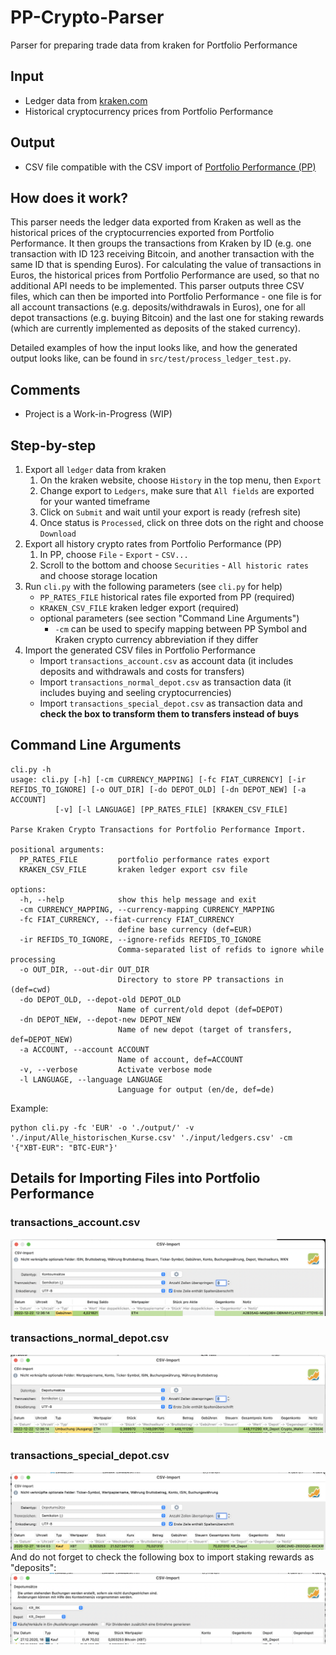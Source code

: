 # PP-Crypto-Parser
Parser for preparing trade data from kraken for Portfolio Performance

## Input
- Ledger data from [kraken.com](https://kraken.com)
- Historical cryptocurrency prices from Portfolio Performance

## Output
- CSV file compatible with the CSV import of [Portfolio Performance (PP)](https://www.portfolio-performance.info/)

## How does it work?
This parser needs the ledger data exported from Kraken as well as the historical prices of the cryptocurrencies exported from Portfolio Performance. It then groups the transactions from Kraken by ID (e.g. one transaction with ID 123 receiving Bitcoin, and another transaction with the same ID that is spending Euros). For calculating the value of transactions in Euros, the historical prices from Portfolio Performance are used, so that no additional API needs to be implemented. This parser outputs three CSV files, which can then be imported into Portfolio Performance - one file is for all account transactions (e.g. deposits/withdrawals in Euros), one for all depot transactions (e.g. buying Bitcoin) and the last one for staking rewards (which are currently implemented as deposits of the staked currency).

Detailed examples of how the input looks like, and how the generated output looks like, can be found in `src/test/process_ledger_test.py`.

## Comments
- Project is a Work-in-Progress (WIP)

## Step-by-step
1. Export all `ledger` data from kraken
    1. On the kraken website, choose `History` in the top menu, then `Export`
    2. Change export to `Ledgers`, make sure that `All fields` are exported for your wanted timeframe
    3. Click on `Submit` and wait until your export is ready (refresh site)
    4. Once status is `Processed`, click on three dots on the right and choose `Download`
2. Export all history crypto rates from Portfolio Performance (PP)
    1. In PP, choose `File` - `Export` - `CSV...`
    2. Scroll to the bottom and choose `Securities` - `All historic rates` and choose storage location
3. Run `cli.py` with the following parameters (see `cli.py` for help)
    - `PP_RATES_FILE` historical rates file exported from PP (required)
    - `KRAKEN_CSV_FILE` kraken ledger export (required)
    - optional parameters (see section "Command Line Arguments")
        - `-cm` can be used to specify mapping between PP Symbol and Kraken crypto currency abbreviation if they differ
4. Import the generated CSV files in Portfolio Performance
    - Import `transactions_account.csv` as account data (it includes deposits and withdrawals and costs for transfers)
    - Import `transactions_normal_depot.csv` as transaction data (it includes buying and seeling cryptocurrencies)
    - Import `transactions_special_depot.csv` as transaction data and **check the box to transform them to transfers instead of buys**


## Command Line Arguments
```
cli.py -h                                          
usage: cli.py [-h] [-cm CURRENCY_MAPPING] [-fc FIAT_CURRENCY] [-ir REFIDS_TO_IGNORE] [-o OUT_DIR] [-do DEPOT_OLD] [-dn DEPOT_NEW] [-a ACCOUNT]
          [-v] [-l LANGUAGE] [PP_RATES_FILE] [KRAKEN_CSV_FILE]

Parse Kraken Crypto Transactions for Portfolio Performance Import.

positional arguments:
  PP_RATES_FILE         portfolio performance rates export
  KRAKEN_CSV_FILE       kraken ledger export csv file

options:
  -h, --help            show this help message and exit
  -cm CURRENCY_MAPPING, --currency-mapping CURRENCY_MAPPING
  -fc FIAT_CURRENCY, --fiat-currency FIAT_CURRENCY
                        define base currency (def=EUR)
  -ir REFIDS_TO_IGNORE, --ignore-refids REFIDS_TO_IGNORE
                        Comma-separated list of refids to ignore while processing
  -o OUT_DIR, --out-dir OUT_DIR
                        Directory to store PP transactions in (def=cwd)
  -do DEPOT_OLD, --depot-old DEPOT_OLD
                        Name of current/old depot (def=DEPOT)
  -dn DEPOT_NEW, --depot-new DEPOT_NEW
                        Name of new depot (target of transfers, def=DEPOT_NEW)
  -a ACCOUNT, --account ACCOUNT
                        Name of account, def=ACCOUNT
  -v, --verbose         Activate verbose mode
  -l LANGUAGE, --language LANGUAGE
                        Language for output (en/de, def=de)
```

Example:
```
python cli.py -fc 'EUR' -o './output/' -v './input/Alle_historischen_Kurse.csv' './input/ledgers.csv' -cm '{"XBT-EUR": "BTC-EUR"}'
```

## Details for Importing Files into Portfolio Performance

### transactions_account.csv
![](./doc/account_transactions.png)

### transactions_normal_depot.csv
![](./doc/depot_transactions_normal.png)

### transactions_special_depot.csv
![](./doc/depot_transactions_special.png)
And do not forget to check the following box to import staking rewards as "deposits":
![](./doc/depot_transactions_special2.png)